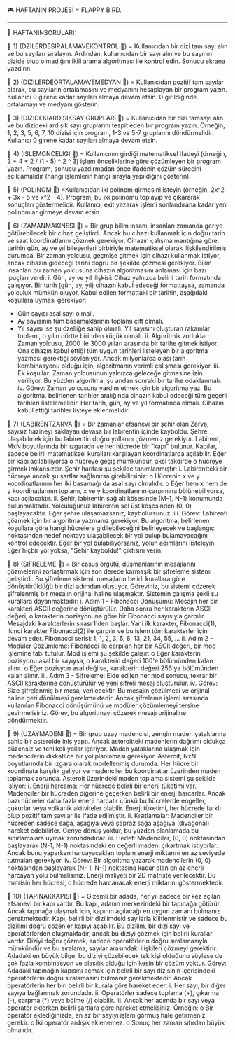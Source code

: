 🎮 HAFTANIN PROJESI = FLAPPY BIRD.

--------------------------------------------------------------------------------------------------------------------------------

📖 HAFTANINSORULARI:

🔶 1) (DZILERDESIRALAMAVEKONTROL 📂) = Kullanıcıdan bir dizi tam sayı alın ve bu sayıları sıralayın. Ardından, kullanıcıdan bir
sayı alın ve bu sayının dizide olup olmadığını ikili arama algoritması ile kontrol edin.
Sonucu ekrana yazdırın.

🔶 2) (DIZILERDEORTALAMAVEMEDYAN 📂) = Kullanıcıdan pozitif tam sayılar alarak, bu sayıların ortalamasını ve medyanını
hesaplayan bir program yazın. Kullanıcı 0 girene kadar sayıları almaya devam etsin. 0
girildiğinde ortalamayı ve medyanı gösterin. 

🔶 3) (DIZIDEKIARDISIKSAYIGRUPLARI 📂) = Kullanıcıdan bir dizi tamsayı alın ve bu dizideki ardışık sayı gruplarını tespit eden bir
program yazın. Örneğin, 1, 2, 3, 5, 6, 7, 10 dizisi için program, 1-3 ve 5-7 gruplarını
döndürmelidir. Kullanıcı 0 girene kadar sayıları almaya devam etsin.

🔶 4) (ISLEMONCELIGI 📂) = Kullanıcının girdiği matematiksel ifadeyi (örneğin, 3 + 4 * 2 / (1 - 5) ^ 2 ^ 3) işlem
önceliklerine göre çözümleyen bir program yazın. Program, sonucu yazdırmadan önce
ifadenin çözüm sürecini açıklamalıdır (hangi işlemlerin hangi sırayla yapıldığını
gösterin).

🔶 5) (POLINOM 📂) =Kullanıcıdan iki polinom girmesini isteyin (örneğin, 2x^2 + 3x - 5 ve x^2 - 4).
Program, bu iki polinomu toplayıp ve çıkararak sonuçları göstermelidir. Kullanıcı,
exit yazarak işlemi sonlandırana kadar yeni polinomlar girmeye devam etsin.

🔷 6) (ZAMANMAKINESI 📂) = Bir grup bilim insanı, insanları zamanda geriye götürebilecek bir cihaz geliştirdi.
Ancak bu cihazı kullanmak için doğru tarih ve saat koordinatlarını çözmek gerekiyor.
Cihazın çalışma mantığına göre, tarihin gün, ay ve yıl bileşenleri birbiriyle
matematiksel olarak ilişkilendirilmiş durumda. Bir zaman yolcusu, geçmişe gitmek
için cihazı kullanmak istiyor, ancak cihazın gideceği tarihi doğru bir şekilde çözmesi
gerekiyor. Bilim insanları bu zaman yolcusuna cihazın algoritmasını anlaması için
bazı ipuçları verdi:
i. Gün, ay ve yıl ilişkisi: Cihaz yalnızca belirli tarih formatında çalışıyor. Bir
tarih (gün, ay, yıl) cihazın kabul edeceği formattaysa, zamanda yolculuk
mümkün oluyor. Kabul edilen formattaki bir tarihin, aşağıdaki koşullara
uyması gerekiyor:
* Gün sayısı asal sayı olmalı.
* Ay sayısının tüm basamaklarının toplamı çift olmalı.
* Yıl sayısı ise şu özelliğe sahip olmalı: Yıl sayısını oluşturan rakamlar
toplamı, o yılın dörtte birinden küçük olmalı.
ii. Algoritmik zorluklar: Zaman yolcusu, 2000 ile 3000 yılları arasında bir
tarihe gitmek istiyor. Ona cihazın kabul ettiği tüm uygun tarihleri listeleyen bir
algoritma yazması gerektiği söyleniyor. Ancak milyonlarca olası tarih
kombinasyonu olduğu için, algoritmanın verimli çalışması gerekiyor.
iii. Ek koşullar: Zaman yolcusunun yalnızca geleceğe gitmesine izin veriliyor.
Bu yüzden algoritma, şu andan sonraki bir tarihe odaklanmalı.
iv. Görev: Zaman yolcusuna yardım etmek için bir algoritma yaz. Bu algoritma,
belirlenen tarihler aralığında cihazın kabul edeceği tüm geçerli tarihleri
listelemelidir. Her tarih, gün, ay ve yıl formatında olmalı. Cihazın kabul ettiği
tarihler listeye eklenmelidir.

🔷 7) (LABIRENTZARVA 📂) = Bir zamanlar efsanevi bir şehir olan Zarva, sayısız hazineyi saklayan devasa bir
labirentin içinde kayboldu. Şehre ulaşabilmek için bu labirentin doğru yollarını
çözmeniz gerekiyor. Labirent, MxN boyutlarında bir ızgaradır ve her hücrede bir
"kapı" bulunur. Kapılar, sadece belirli matematiksel kuralları karşılayan
koordinatlarda açılabilir. Eğer bir kapı açılabiliyorsa o hücreye geçiş mümkündür,
aksi takdirde o hücreye girmek imkansızdır. Şehir haritası şu şekilde tanımlanmıştır:
i. Labirentteki bir hücreye ancak şu şartlar sağlanırsa girebilirsiniz:
o Hücrenin x ve y koordinatlarının her iki basamağı da asal sayı olmalıdır.
o Eğer hem x hem de y koordinatlarının toplamı, x ve y koordinatlarının çarpımına
bölünebiliyorsa, kapı açılacaktır.
ii. Şehir, labirentin sağ alt köşesinde (M-1, N-1) konumunda bulunmaktadır.
Yolculuğunuz labirentin sol üst köşesinden (0, 0) başlayacaktır. Eğer şehre
ulaşamazsanız, kaybolursunuz.
iii. Görev: Labirenti çözmek için bir algoritma yazmanız gerekiyor. Bu
algoritma, belirlenen koşullara göre hangi hücrelere gidilebileceğini
belirleyecek ve başlangıç noktasından hedef noktaya ulaşabilecek bir yol
bulup bulamayacağını kontrol edecektir. Eğer bir yol bulabiliyorsanız, yolun
adımlarını listeleyin. Eğer hiçbir yol yoksa, "Şehir kayboldu!" çıktısını verin.

🔷 8) (SIFRELEME 📂) = Bir casus örgütü, düşmanlarının mesajlarını çözmelerini zorlaştırmak için son derece
karmaşık bir şifreleme sistemi geliştirdi. Bu şifreleme sistemi, mesajların belirli
kurallara göre dönüştürüldüğü bir dizi adımdan oluşuyor. Göreviniz, bu sistemi
çözerek şifrelenmiş bir mesajın orijinal haline ulaşmaktır. Sistemin çalışma şekli şu
kurallara dayanmaktadır:
i. Adım 1 - Fibonacci Dönüşümü: Mesajın her bir karakteri ASCII değerine
dönüştürülür. Daha sonra her karakterin ASCII değeri, o karakterin
pozisyonuna göre bir Fibonacci sayısıyla çarpılır. Mesajdaki karakterlerin
sırası 1'den başlar. Yani ilk karakter, Fibonacci(1), ikinci karakter
Fibonacci(2) ile çarpılır ve bu işlem tüm karakterler için devam eder.
Fibonacci serisi: 1, 1, 2, 3, 5, 8, 13, 21, 34, 55, ...
ii. Adım 2 - Modüler Çözümleme: Fibonacci ile çarpılan her bir ASCII değeri,
bir mod işlemine tabi tutulur. Mod işlemi şu şekilde çalışır:
o Eğer karakterin pozisyonu asal bir sayıysa, o karakterin değeri 100'e
bölümünden kalan alınır.
o Eğer pozisyon asal değilse, karakterin değeri 256'ya bölümünden kalan
alınır.
iii. Adım 3 - Şifreleme: Elde edilen her mod sonucu, tekrar bir ASCII karakterine
dönüştürülür ve yeni şifreli mesaj oluşturulur.
iv. Görev: Size şifrelenmiş bir mesaj verilecektir. Bu mesajın çözülmesi ve
orijinal haline geri dönülmesi gerekmektedir. Ancak şifreleme işlemi sırasında
kullanılan Fibonacci dönüşümünü ve modüler çözümlemeyi tersine
çevirmelisiniz. Görev, bu algoritmayı çözerek mesajı orijinaline döndürmektir.

🔷 9) (UZAYMADENI 📂) = Bir grup uzay madencisi, zengin maden yataklarına sahip bir asteroide iniş yaptı.
Ancak asteroitteki madenlerin dağılımı oldukça düzensiz ve tehlikeli yollar içeriyor.
Maden yataklarına ulaşmak için madencilerin dikkatlice bir yol planlaması gerekiyor.
Asteroit, NxN boyutlarında bir ızgara olarak modellenmiş durumda. Her hücre bir
koordinata karşılık geliyor ve madenciler bu koordinatlar üzerinden maden toplamak
zorunda. Asteroit üzerindeki maden toplama sistemi şu şekilde işliyor:
i. Enerji harcama: Her hücrede belirli bir enerji tüketimi var. Madenciler bir
hücreden diğerine geçerken belirli bir enerji harcarlar. Ancak bazı hücreler
daha fazla enerji harcatır çünkü bu hücrelerde engeller, çukurlar veya volkanik
aktiviteler olabilir. Enerji tüketimi, her hücrede farklı olup pozitif tam sayılar
ile ifade edilmiştir.
ii. Kısıtlamalar: Madenciler bir hücreden sadece sağa, aşağıya veya çapraz
sağa aşağıya (diyagonal) hareket edebilirler. Geriye dönüş yoktur, bu yüzden
planlamada bu sınırlamalara uymak zorundadırlar.
iii. Hedef: Madenciler, (0, 0) noktasından başlayarak (N-1, N-1) noktasındaki en
değerli madeni çıkartmak istiyorlar. Ancak bunu yaparken harcayacakları
toplam enerji miktarını en az seviyede tutmaları gerekiyor.
iv. Görev: Bir algoritma yazarak madencilerin (0, 0) noktasından başlayarak (N-
1, N-1) noktasına kadar olan en az enerji harcayan yolu bulmalısınız. Enerji
maliyeti bir 2D matriste verilecektir. Bu matrisin her hücresi, o hücrede
harcanacak enerji miktarını göstermektedir.

🔷 10) (TAPINAKKAPISI 📂) = Gizemli bir adada, her yıl sadece bir kez açılan efsanevi bir kapı vardır. Bu kapı,
adanın merkezindeki bir tapınağa götürür. Ancak tapınağa ulaşmak için, kapının
açılacağı en uygun zamanı bulmanız gerekmektedir. Kapı, belirli bir dizilimdeki
sayılarla kilitlenmiştir ve sadece bu dizilimi doğru çözenler kapıyı açabilir.
Bu dizilim, bir dizi sayı ve operatörlerden oluşmaktadır, ancak bu diziyi çözmek için
belirli kurallar vardır. Diziyi doğru çözmek, sadece operatörlerin doğru sıralamasıyla
mümkündür ve bu sıralama, sayılar arasındaki ilişkileri çözmeyi gerektirir. Adadaki
en büyük bilge, bu diziyi çözebilecek tek kişi olduğunu söylese de çok fazla
kombinasyon ve olasılık olduğu için kesin bir çözüm yoktur.
Görev: Adadaki tapınağın kapısını açmak için belirli bir sayı dizisinin içerisindeki
operatörlerin doğru sıralamasını bulmanız gerekmektedir. Ancak operatörlerin her biri
belirli bir kurala göre hareket eder:
i. Her sayı, bir diğer sayıya bağlanmak zorundadır.
ii. Operatörler sadece toplama (+), çıkarma (-), çarpma (*) veya bölme (/) olabilir.
iii. Ancak her adımda bir sayı veya operatör eklerken belirli şartlara göre hareket
etmelisiniz. Örneğin:
o Bir operatör eklediğinizde, en az bir sayıyı işlem görmüş hale getirmeniz gerekir.
o İki operatör ardışık eklenemez.
o Sonuç her zaman sıfırdan büyük olmalıdır.
